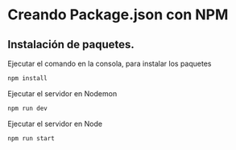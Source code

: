 # Creando Package.json con NPM
## Instalación de paquetes.

Ejecutar el comando en la consola, para instalar los paquetes
```bash
npm install
```

Ejecutar el servidor en Nodemon
```bash
npm run dev
```

Ejecutar el servidor en Node
```bash
npm run start
```